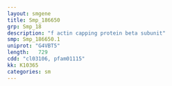```yaml
---
layout: smgene
title: Smp_186650
grp: Smp_18
description: "f actin capping protein beta subunit"
smp: Smp_186650.1
uniprot: "G4VBT5"
length:   729
cdd: "cl03106, pfam01115"
kk: K10365
categories: sm
---
```

